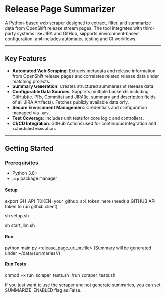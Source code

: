 # Release Page Summarizer

A Python-based web scraper designed to extract, filter, and summarize data from OpenShift release stream pages. The tool integrates with third-party systems like JIRA and GitHub, supports environment-based configuration, and includes automated testing and CI workflows.

---

## Key Features

- **Automated Web Scraping**: Extracts metadata and release information from OpenShift release pages and correlates related release data under matching projects.
- **Summary Generation**: Creates structured summaries of release data.
- **Configurable Data Sources**: Supports multiple backends including GitHub(ie. PRs, Commits) and JIRA(ie. summary and description fields of all JIRA Artifacts). Fetches publicly available data only.
- **Secure Environment Management**: Credentials and configuration managed via `.env`.
- **Test Coverage**: Includes unit tests for core logic and controllers.
- **CI/CD Integration**: GitHub Actions used for continuous integration and scheduled execution.

---

## Getting Started

### Prerequisites

- Python 3.8+
- `pip` package manager

#### Setup
export GH_API_TOKEN=your_github_api_token_here (needs a GITHUB API token to run github client)

sh setup.sh

sh start_llm.sh

#### Run
python main.py <release_page_url_or_file> (Summary will be generated under ~/data/summaries/<release-version>/)

#### Run Tests
chmod +x run_scraper_tests.sh
./run_scraper_tests.sh

If you just want to use the scraper and not generate summaries, you can set SUMMARIZE_ENABLED flag as False.
